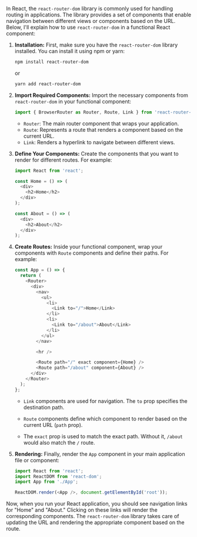 In React, the `react-router-dom` library is commonly used for handling routing in applications. The library provides a set of components that enable navigation between different views or components based on the URL. Below, I'll explain how to use `react-router-dom` in a functional React component:

1. **Installation:**
   First, make sure you have the `react-router-dom` library installed. You can install it using npm or yarn:

   ```bash
   npm install react-router-dom
   ```

   or

   ```bash
   yarn add react-router-dom
   ```

2. **Import Required Components:**
   Import the necessary components from `react-router-dom` in your functional component:

   ```javascript
   import { BrowserRouter as Router, Route, Link } from 'react-router-dom';
   ```

   - `Router`: The main router component that wraps your application.
   - `Route`: Represents a route that renders a component based on the current URL.
   - `Link`: Renders a hyperlink to navigate between different views.

3. **Define Your Components:**
   Create the components that you want to render for different routes. For example:

   ```javascript
   import React from 'react';

   const Home = () => (
     <div>
       <h2>Home</h2>
     </div>
   );

   const About = () => (
     <div>
       <h2>About</h2>
     </div>
   );
   ```

4. **Create Routes:**
   Inside your functional component, wrap your components with `Route` components and define their paths. For example:

   ```javascript
   const App = () => {
     return (
       <Router>
         <div>
           <nav>
             <ul>
               <li>
                 <Link to="/">Home</Link>
               </li>
               <li>
                 <Link to="/about">About</Link>
               </li>
             </ul>
           </nav>

           <hr />

           <Route path="/" exact component={Home} />
           <Route path="/about" component={About} />
         </div>
       </Router>
     );
   };
   ```

   - `Link` components are used for navigation. The `to` prop specifies the destination path.

   - `Route` components define which component to render based on the current URL (`path` prop).

   - The `exact` prop is used to match the exact path. Without it, `/about` would also match the `/` route.

5. **Rendering:**
   Finally, render the `App` component in your main application file or component:

   ```javascript
   import React from 'react';
   import ReactDOM from 'react-dom';
   import App from './App';

   ReactDOM.render(<App />, document.getElementById('root'));
   ```

Now, when you run your React application, you should see navigation links for "Home" and "About." Clicking on these links will render the corresponding components. The `react-router-dom` library takes care of updating the URL and rendering the appropriate component based on the route.